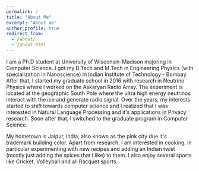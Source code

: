 ```yaml
---
permalink: /
title: "About Me"
excerpt: "About me"
author_profile: true
redirect_from: 
  - /about/
  - /about.html
---
```


I am a Ph.D student at University of Wisconsin-Madison majoring in Computer Science. I got my B.Tech and M.Tech in Engineering Physics (with specialization in Nanoscience) in Indian Institute of Technology - Bombay. After that, I started my graduate school in 2016 with research in Neutrino Physics where I worked on the Askaryan Radio Array. The experiment is located at the geographic South Pole where the ultra high energy neutrinos interact with the ice and generate radio signal. Over the years, my interests started to shift towards computer science and I realized that I was interested in Natural Language Processing and it's applications in Privacy research. Soon after that, I switched to the graduate program in Computer Science.

My hometown is Jaipur, India; also known as the pink city due it's trademark building color. Apart from research, I am interested in cooking, in particular experimenting with new recipes and adding an Indian twist (mostly just adding the spices that I like) to them. I also enjoy several sports like Cricket, Volleyball and all Racquet sports. 
